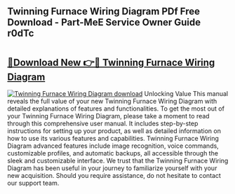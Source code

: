 ## Twinning Furnace Wiring Diagram PDf Free Download - Part-MeE Service Owner Guide r0dTc

# <h2><a href="http://dfsoo5.blite.top/?on=Twinning+Furnace+Wiring+Diagram">🔗Download New 👉🔴 Twinning Furnace Wiring Diagram</a></h2>

[![Twinning Furnace Wiring Diagram download](https://i.imgur.com/lujVjoI.png)](http://dfsoo5.blite.top/?on=Twinning+Furnace+Wiring+Diagram)
Unlocking Value This manual reveals the full value of your new Twinning Furnace Wiring Diagram with detailed explanations of features and functionalities. To get the most out of your Twinning Furnace Wiring Diagram, please take a moment to read through this comprehensive user manual. It includes step-by-step instructions for setting up your product, as well as detailed information on how to use its various features and capabilities. Twinning Furnace Wiring Diagram advanced features include image recognition, voice commands, customizable profiles, and automatic backups, all accessible through the sleek and customizable interface. We trust that the Twinning Furnace Wiring Diagram has been useful in your journey to familiarize yourself with your new acquisition. Should you require assistance, do not hesitate to contact our support team.
